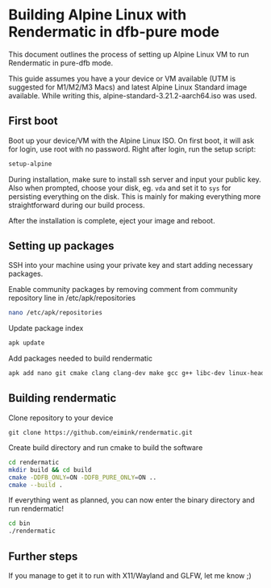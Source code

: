 # Building Alpine Linux with Rendermatic in dfb-pure mode

This document outlines the process of setting up Alpine Linux VM to run Rendermatic in pure-dfb mode.

This guide assumes you have a your device or VM available (UTM is suggested for M1/M2/M3 Macs) and latest Alpine Linux Standard image available. While writing this, alpine-standard-3.21.2-aarch64.iso was used.

## First boot

Boot up your device/VM with the Alpine Linux ISO. On first boot, it will ask for login, use root with no password. Right after login, run the setup script:
```sh
setup-alpine
```

During installation, make sure to install ssh server and input your public key.
Also when prompted, choose your disk, eg. `vda` and set it to `sys` for persisting everything on the disk. This is mainly for making everything more straightforward during our build process.

After the installation is complete, eject your image and reboot.

## Setting up packages

SSH into your machine using your private key and start adding necessary packages.

Enable community packages by removing comment from community repository line in /etc/apk/repositories

```sh
nano /etc/apk/repositories
```

Update package index
```sh
apk update
```

Add packages needed to build rendermatic
```sh
apk add nano git cmake clang clang-dev make gcc g++ libc-dev linux-headers boost-dev directfb directfb-dev
```

## Building rendermatic

Clone repository to your device

`git clone https://github.com/eimink/rendermatic.git`

Create build directory and run cmake to build the software

```sh
cd rendermatic
mkdir build && cd build
cmake -DDFB_ONLY=ON -DDFB_PURE_ONLY=ON ..
cmake --build .
```

If everything went as planned, you can now enter the binary directory and run rendermatic!

```sh
cd bin
./rendermatic
```

## Further steps

If you manage to get it to run with X11/Wayland and GLFW, let me know ;)










